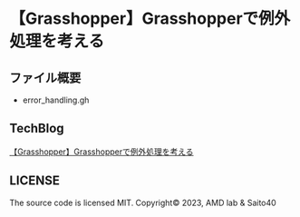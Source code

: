 # 【Grasshopper】Grasshopperで例外処理を考える

## ファイル概要

- error_handling.gh

## TechBlog

[【Grasshopper】Grasshopperで例外処理を考える](https://amdlaboratory.com/amdblog/【grasshopper】grasshopperで例外処理を考える/)

## LICENSE

The source code is licensed MIT. Copyright© 2023, AMD lab & Saito40
